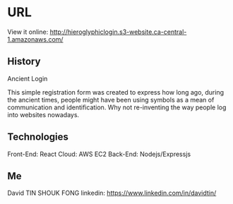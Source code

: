 # URL
View it online: http://hieroglyphiclogin.s3-website.ca-central-1.amazonaws.com/

## History
Ancient Login
 
This simple registration form was created to express how long ago, during the ancient times, people might have been using symbols as a mean of communication and identification. Why not re-inventing the way people log into websites nowadays.

## Technologies

Front-End: React
Cloud: AWS EC2
Back-End: Nodejs/Expressjs

## Me
David TIN SHOUK FONG
linkedin: https://www.linkedin.com/in/davidtin/